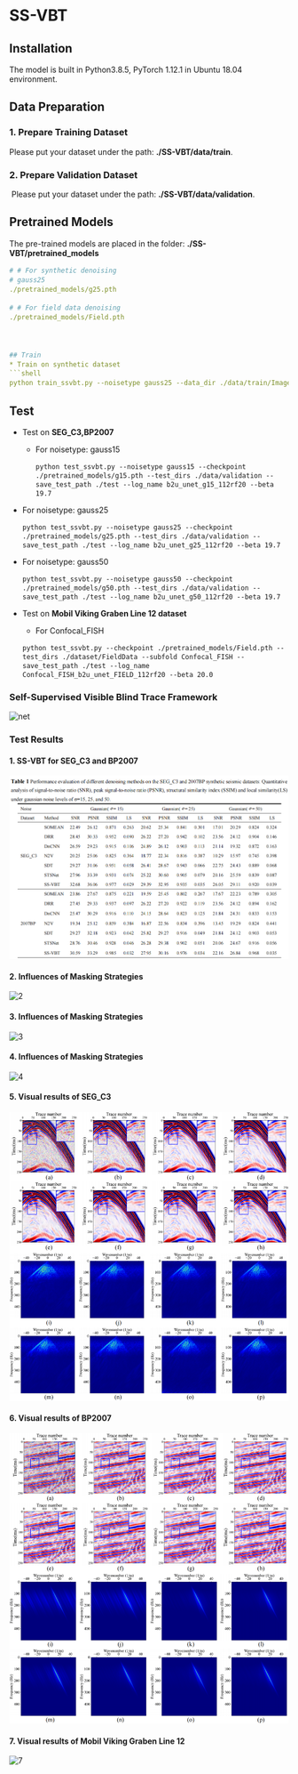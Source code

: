 # SS-VBT


## Installation
The model is built in Python3.8.5, PyTorch 1.12.1 in Ubuntu 18.04 environment.

## Data Preparation

### 1. Prepare Training Dataset

Please put your dataset under the path: **./SS-VBT/data/train**.


### 2. Prepare Validation Dataset

​	Please put your dataset under the path: **./SS-VBT/data/validation**.

## Pretrained Models

The pre-trained models are placed in the folder: **./SS-VBT/pretrained_models**

```yaml
# # For synthetic denoising
# gauss25
./pretrained_models/g25.pth

# # For field data denoising
./pretrained_models/Field.pth



## Train
* Train on synthetic dataset
```shell
python train_ssvbt.py --noisetype gauss25 --data_dir ./data/train/Imagenet_val --val_dirs ./data/validation --save_model_path ../experiments/results --log_name b2u_unet_gauss25_112rf20 --Lambda1 1.0 --Lambda2 2.0 --increase_ratio 20.0
```
## Test

* Test on **SEG_C3,BP2007**

  * For noisetype: gauss15

    ```shell
    python test_ssvbt.py --noisetype gauss15 --checkpoint ./pretrained_models/g15.pth --test_dirs ./data/validation --save_test_path ./test --log_name b2u_unet_g15_112rf20 --beta 19.7
    ```
 * For noisetype: gauss25

    ```shell
    python test_ssvbt.py --noisetype gauss25 --checkpoint ./pretrained_models/g25.pth --test_dirs ./data/validation --save_test_path ./test --log_name b2u_unet_g25_112rf20 --beta 19.7
    ```
* For noisetype: gauss50

    ```shell
    python test_ssvbt.py --noisetype gauss50 --checkpoint ./pretrained_models/g50.pth --test_dirs ./data/validation --save_test_path ./test --log_name b2u_unet_g50_112rf20 --beta 19.7
    ```

* Test on **Mobil Viking Graben Line 12 dataset**

  *  For Confocal_FISH

    ```shell
    python test_ssvbt.py --checkpoint ./pretrained_models/Field.pth --test_dirs ./dataset/FieldData --subfold Confocal_FISH --save_test_path ./test --log_name Confocal_FISH_b2u_unet_FIELD_112rf20 --beta 20.0
    ```
### Self-Supervised Visible Blind Trace Framework
![net](./results/net.png)

### Test Results
#### 1. SS-VBT for SEG_C3 and BP2007
![1](./results/1.png)

#### 2. Influences of Masking Strategies
![2](./results/2.png)

#### 3. Influences of Masking Strategies
![3](./results/3.png)

#### 4. Influences of Masking Strategies
![4](./results/4.png)
#### 5. Visual results of SEG_C3
![5](./results/5.png)

#### 6. Visual results of BP2007
![6](./results/6.png)

#### 7. Visual results of Mobil Viking Graben Line 12
![7](./results/7.png)



 
